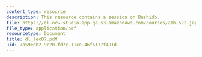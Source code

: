 ```yaml
---
content_type: resource
description: This resource contains a session on Bushido.
file: https://ol-ocw-studio-app-qa.s3.amazonaws.com/courses/21h-522-japan-in-the-age-of-the-samurai-history-and-film-fall-2006/7a59edb29c20fd7c11ce46f6177f491d_dl_lec07.pdf
file_type: application/pdf
resourcetype: Document
title: dl_lec07.pdf
uid: 7a59edb2-9c20-fd7c-11ce-46f6177f491d
---
```


